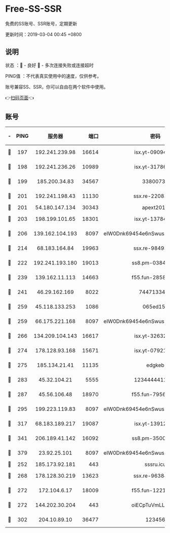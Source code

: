 # Free-SS-SSR

免费的SS账号、SSR账号，定期更新

更新时间：2019-03-04 00:45 +0800

## 说明

状态     ：🙂 - 良好 🙁 - 多次连接失败或连接超时

PING值   ：不代表真实使用中的速度，仅供参考。

账号兼容SS、SSR，你可以自由在两个软件中使用。

👉[扫码页面](https://liesauer.github.io/free-ss-ssr.github.io/)👈

## 账号

|-|PING|服务器|端口|密码|加密方式|区域|
|:----:|:----:|:-----:|-----:|:----:|:----:|:----:|
|🙂|197|192.241.239.98|16614|isx.yt-09094169|aes-256-cfb|US|
|🙂|198|192.241.236.26|10989|isx.yt-31786125|aes-256-cfb|US|
|🙂|199|185.200.34.83|34567|33800731|aes-256-cfb|US|
|🙂|201|192.241.198.43|11130|ssx.re-22083061|aes-256-cfb|US|
|🙂|201|54.180.147.134|30343|apext2019|chacha20|KR|
|🙂|203|198.199.101.65|18301|isx.yt-13784325|aes-256-cfb|US|
|🙂|206|139.162.104.193|8097|eIW0Dnk69454e6nSwuspv9DmS201tQ0D|aes-256-cfb|JP|
|🙂|214|68.183.164.84|19963|ssx.re-98493930|aes-256-cfb|US|
|🙂|222|192.241.193.180|19013|ss8.pm-03842768|aes-256-cfb|US|
|🙂|239|139.162.11.113|14663|f55.fun-28583280|aes-256-cfb|SG|
|🙂|241|46.29.162.169|8022|7447133485|aes-256-cfb|RU|
|🙂|259|45.118.133.253|1086|065ed15a|aes-256-cfb|SG|
|🙂|259|66.175.221.168|8097|eIW0Dnk69454e6nSwuspv9DmS201tQ0D|aes-256-cfb|US|
|🙂|266|134.209.104.143|16617|isx.yt-32632339|aes-256-cfb|SG|
|🙂|274|178.128.93.168|15671|isx.yt-07921644|aes-256-cfb|SG|
|🙂|275|185.134.21.41|11135|edgkeb|aes-256-cfb|GB|
|🙂|283|45.32.104.21|5555|1234444411111|aes-256-cfb|SG|
|🙂|287|45.56.106.48|18970|f55.fun-79568034|aes-256-cfb|US|
|🙂|295|199.223.119.83|8097|eIW0Dnk69454e6nSwuspv9DmS201tQ0D|aes-256-cfb|US|
|🙂|317|68.183.189.217|19087|isx.yt-13912703|aes-256-cfb|SG|
|🙂|341|206.189.41.142|16092|ss8.pm-35002158|aes-256-cfb|SG|
|🙂|379|23.92.25.101|8097|eIW0Dnk69454e6nSwuspv9DmS201tQ0D|aes-256-cfb|US|
|🙂|252|185.173.92.181|443|sssru.icu|rc4-md5|RU|
|🙂|268|178.128.30.219|13623|ssx.re-96384846|aes-256-cfb|SG|
|🙂|272|172.104.6.17|18009|f55.fun-12212808|aes-256-cfb|US|
|🙂|272|144.202.30.204|443|oiECpTuVmLLxk4Ts|aes-256-cfb|US|
|🙂|302|204.10.89.10|36477|123456|aes-256-cfb|US|
